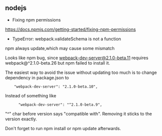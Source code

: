 ## nodejs



- Fixing npm permissions


 https://docs.npmjs.com/getting-started/fixing-npm-permissions


- TypeError: webpack.validateSchema is not a function

npm always update,which may cause some mismatch

Looks like npm bug, since webpack-dev-server@2.1.0-beta.11 requires webpack@^2.1.0-beta.26 but npm failed to install it.

The easiest way to avoid the issue without updating too much is to change dependency in package.json to

  		"webpack-dev-server": "2.1.0-beta.10",

Instead of something like

		  "webpack-dev-server": "^2.1.0-beta.9",

"^" char before version says "compatible with". Removing it sticks to the version exactly.

Don't forget to run npm install or npm update afterwards.

